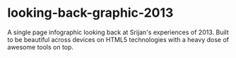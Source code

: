 looking-back-graphic-2013
=========================

A single page infographic looking back at Srijan's experiences of 2013. Built to be beautiful across devices on HTML5 technologies with a heavy dose of awesome tools on top.
